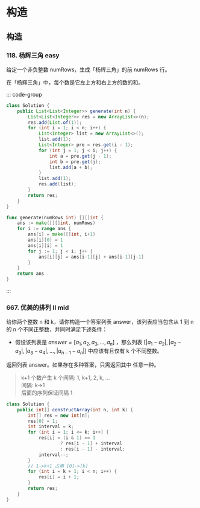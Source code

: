 # 构造

## 构造

### 118. 杨辉三角 easy

给定一个非负整数 numRows，生成「杨辉三角」的前 numRows 行。

在「杨辉三角」中，每个数是它左上方和右上方的数的和。

::: code-group

```java
class Solution {
    public List<List<Integer>> generate(int n) {
        List<List<Integer>> res = new ArrayList<>(n);
        res.add(List.of(1));
        for (int i = 1; i < n; i++) {
            List<Integer> list = new ArrayList<>();
            list.add(1);
            List<Integer> pre = res.get(i - 1);
            for (int j = 1; j < i; j++) {
                int a = pre.get(j - 1);
                int b = pre.get(j);
                list.add(a + b);
            }
            list.add(1);
            res.add(list);
        }
        return res;
    }
}
```

```go
func generate(numRows int) [][]int {
    ans := make([][]int, numRows)
    for i := range ans {
        ans[i] = make([]int, i+1)
        ans[i][0] = 1
        ans[i][i] = 1
        for j := 1; j < i; j++ {
            ans[i][j] = ans[i-1][j] + ans[i-1][j-1]
        }
    }
    return ans
}
```

:::

### 667. 优美的排列 II mid

给你两个整数 n 和 k，请你构造一个答案列表 answer，该列表应当包含从 1 到 n 的 n 个不同正整数，并同时满足下述条件：

-   假设该列表是 $answer = [a_1, a_2, a_3, ... , a_n]$ ，那么列表 $[|a_1 - a_2|, |a_2 - a_3|, |a_3 - a_4|, ... , |a_{n-1} - a_n|]$ 中应该有且仅有 k 个不同整数。

返回列表 answer。如果存在多种答案，只需返回其中 任意一种。

> k+1 个数产生 k 个间隔: 1, k+1, 2, k, ...  
> 间隔: k->1  
> 后面的序列保证间隔 1

```java
class Solution {
    public int[] constructArray(int n, int k) {
        int[] res = new int[n];
        res[0] = 1;
        int interval = k;
        for (int i = 1; i <= k; i++) {
            res[i] = (i & 1) == 1
                    ? res[i - 1] + interval
                    : res[i - 1] - interval;
            interval--;
        }
        // 1->k+1 占用 [0]->[k]
        for (int i = k + 1; i < n; i++) {
            res[i] = i + 1;
        }
        return res;
    }
}
```
